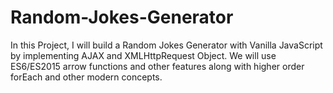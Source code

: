 # Random-Jokes-Generator
In this Project, I will build a Random Jokes Generator with Vanilla JavaScript by implementing AJAX and XMLHttpRequest Object. We will use ES6/ES2015 arrow functions and other features along with higher order forEach and other modern concepts.
